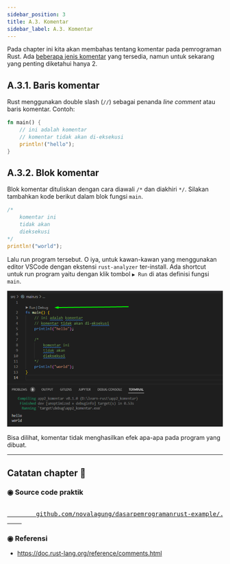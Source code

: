 ```yaml
---
sidebar_position: 3
title: A.3. Komentar
sidebar_label: A.3. Komentar
---
```


Pada chapter ini kita akan membahas tentang komentar pada pemrograman Rust. Ada [beberapa jenis komentar](https://doc.rust-lang.org/reference/comments.html) yang tersedia, namun untuk sekarang yang penting diketahui hanya 2.

## A.3.1. Baris komentar

Rust menggunakan double slash (`//`) sebagai penanda *line comment* atau baris komentar. Contoh:

```rust
fn main() {
    // ini adalah komentar
    // komentar tidak akan di-eksekusi
    println!("hello");
}
```

## A.3.2. Blok komentar

Blok komentar dituliskan dengan cara diawali `/*` dan diakhiri `*/`. Silakan tambahkan kode berikut dalam blok fungsi `main`.

```rust
/*
    komentar ini
    tidak akan
    dieksekusi
*/
println!("world");
```

Lalu run program tersebut. O iya, untuk kawan-kawan yang menggunakan editor VSCode dengan ekstensi `rust-analyzer` ter-install. Ada shortcut untuk run program yaitu dengan klik tombol `▶ Run` di atas definisi fungsi `main`.

![komentar rust](img/komentar-1.png)

Bisa dilihat, komentar tidak menghasilkan efek apa-apa pada program yang dibuat.

---

## Catatan chapter 📑

### ◉ Source code praktik

<pre>
    <a href="https://github.com/novalagung/dasarpemrogramanrust-example/tree/master/komentar">
        github.com/novalagung/dasarpemrogramanrust-example/../komentar
    </a>
</pre>

### ◉ Referensi

- https://doc.rust-lang.org/reference/comments.html
